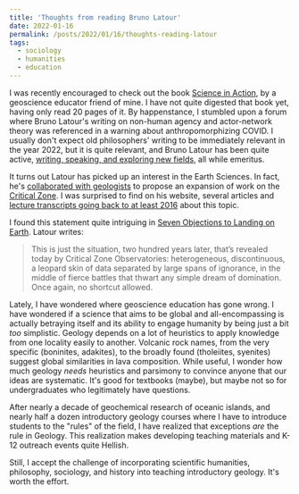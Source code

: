 ```yaml
---
title: 'Thoughts from reading Bruno Latour'
date: 2022-01-16
permalink: /posts/2022/01/16/thoughts-reading-latour
tags:
  - sociology
  - humanities
  - education
---
```

I was recently encouraged to check out the book [Science in Action](https://www.hup.harvard.edu/catalog.php?isbn=9780674792913), by a geoscience educator friend of mine. I have not quite digested that book yet, having only read 20 pages of it. By happenstance, I stumbled upon a forum where Bruno Latour's writing on non-human agency and actor-network theory was referenced in a warning about anthropomorphizing COVID. I usually don't expect old philosophers' writing to be immediately relevant in the year 2022, but it is quite relevant, and Bruno Latour has been quite active, [writing, speaking, and exploring new fields](http://www.bruno-latour.fr/article.html), all while emeritus.

It turns out Latour has picked up an interest in the Earth Sciences. In fact, he's [collaborated with geologists](http://www.bruno-latour.fr/sites/default/files/155-GAIAGRAPHY-accepted.pdf) to propose an expansion of work on the [Critical Zone](https://criticalzone.org/). I was surprised to find on his website, several articles and [lecture transcripts going back to at least 2016](http://www.bruno-latour.fr/sites/default/files/150-CORNELL-2016-.pdf) about this topic.

I found this statement quite intriguing in [Seven Objections to Landing on Earth](http://www.bruno-latour.fr/sites/default/files/downloads/168-INTRO-CATALOG-semi-final-pdf_0.pdf). Latour writes:

> This is just the situation, two hundred years later, that’s revealed today by Critical Zone Observatories: heterogeneous, discontinuous, a leopard skin of data separated by large spans of ignorance, in the middle of fierce battles that thwart any simple dream of domination. Once again, no shortcut allowed.

Lately, I have wondered where geoscience education has gone wrong. I have wondered if a science that aims to be global and all-encompassing is actually betraying itself and its ability to engage humanity by being just a bit *too* simplistic. Geology depends on a lot of heuristics to apply knowledge from one locality easily to another. Volcanic rock names, from the very specific (boninites, adakites), to the broadly found (tholeiites, syenites) suggest global similarities in lava composition. While useful, I wonder how much geology *needs* heuristics and parsimony to convince anyone that our ideas are systematic. It's good for textbooks (maybe), but maybe not so for undergraduates who legitimately have questions.

After nearly a decade of geochemical research of oceanic islands, and nearly half a dozen introductory geology courses where I have to introduce students to the "rules" of the field, I have realized that exceptions *are* the rule in Geology. This realization makes developing teaching materials and K-12 outreach events quite Hellish.

Still, I accept the challenge of incorporating scientific humanities, philosophy, sociology, and history into teaching introductory geology. It's worth the effort.
